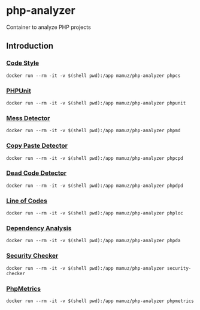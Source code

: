 # php-analyzer

Container to analyze PHP projects

## Introduction

### [Code Style](https://github.com/squizlabs/PHP_CodeSniffer)

`docker run --rm -it -v $(shell pwd):/app mamuz/php-analyzer phpcs`

### [PHPUnit](https://github.com/sebastianbergmann/phpunit)

`docker run --rm -it -v $(shell pwd):/app mamuz/php-analyzer phpunit`

### [Mess Detector](https://github.com/phpmd/phpmd)

`docker run --rm -it -v $(shell pwd):/app mamuz/php-analyzer phpmd`

### [Copy Paste Detector](https://github.com/sebastianbergmann/phpcpd)

`docker run --rm -it -v $(shell pwd):/app mamuz/php-analyzer phpcpd`

### [Dead Code Detector](https://github.com/sebastianbergmann/phpdcd)

`docker run --rm -it -v $(shell pwd):/app mamuz/php-analyzer phpdpd`

### [Line of Codes](https://github.com/sebastianbergmann/phploc)

`docker run --rm -it -v $(shell pwd):/app mamuz/php-analyzer phploc`

### [Dependency Analysis](https://github.com/mamuz/PhpDependencyAnalysis)

`docker run --rm -it -v $(shell pwd):/app mamuz/php-analyzer phpda`

### [Security Checker](https://github.com/sensiolabs/security-checker)

`docker run --rm -it -v $(shell pwd):/app mamuz/php-analyzer security-checker`

### [PhpMetrics](https://github.com/phpmetrics/PhpMetrics)

`docker run --rm -it -v $(shell pwd):/app mamuz/php-analyzer phpmetrics`
